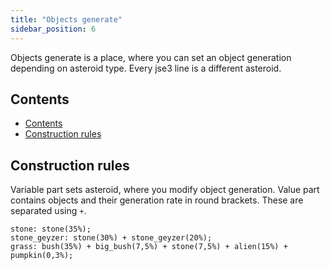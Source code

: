 ```yaml
---
title: "Objects generate"
sidebar_position: 6
---
```


Objects generate is a place, where you can set an object generation
depending on asteroid type. Every jse3 line is a different asteroid.

## Contents

- [Contents](#contents)
- [Construction rules](#construction-rules)

## Construction rules

Variable part sets asteroid, where you modify object generation.
Value part contains objects and their generation rate in round brackets.
These are separated using `+`.

```text
stone: stone(35%);
stone_geyzer: stone(30%) + stone_geyzer(20%);
grass: bush(35%) + big_bush(7,5%) + stone(7,5%) + alien(15%) + pumpkin(0,3%);
```